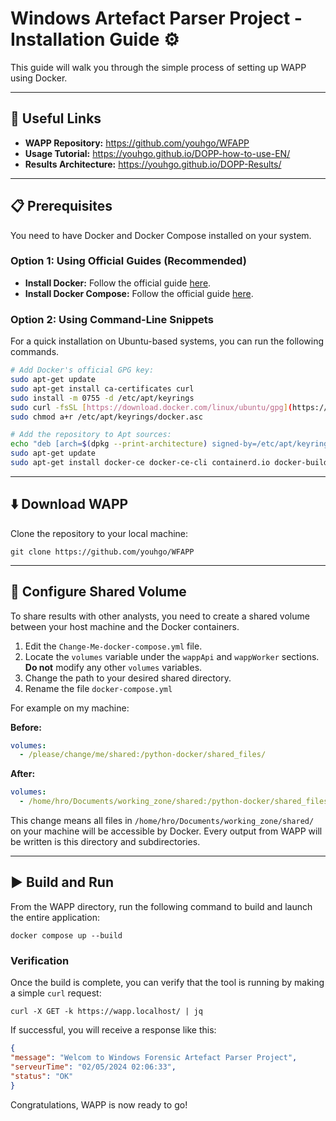 # Windows Artefact Parser Project - Installation Guide ⚙️

This guide will walk you through the simple process of setting up WAPP using Docker.

---

## 🔗 Useful Links

* **WAPP Repository:** <https://github.com/youhgo/WFAPP>
* **Usage Tutorial:** <https://youhgo.github.io/DOPP-how-to-use-EN/>
* **Results Architecture:** <https://youhgo.github.io/DOPP-Results/>

---

## 📋 Prerequisites

You need to have Docker and Docker Compose installed on your system.

### Option 1: Using Official Guides (Recommended)

* **Install Docker:** Follow the official guide [here](https://docs.docker.com/engine/install/).
* **Install Docker Compose:** Follow the official guide [here](https://docs.docker.com/compose/install/linux/#install-using-the-repository).

### Option 2: Using Command-Line Snippets

For a quick installation on Ubuntu-based systems, you can run the following commands.

```bash
# Add Docker's official GPG key:
sudo apt-get update
sudo apt-get install ca-certificates curl
sudo install -m 0755 -d /etc/apt/keyrings
sudo curl -fsSL [https://download.docker.com/linux/ubuntu/gpg](https://download.docker.com/linux/ubuntu/gpg) -o /etc/apt/keyrings/docker.asc
sudo chmod a+r /etc/apt/keyrings/docker.asc

# Add the repository to Apt sources:
echo "deb [arch=$(dpkg --print-architecture) signed-by=/etc/apt/keyrings/docker.asc] [https://download.docker.com/linux/ubuntu](https://download.docker.com/linux/ubuntu)  $(. /etc/os-release && echo "$VERSION_CODENAME") stable" | sudo tee /etc/apt/sources.list.d/docker.list > /dev/null
sudo apt-get update
sudo apt-get install docker-ce docker-ce-cli containerd.io docker-buildx-plugin docker-compose-plugin

```

---

## ⬇️ Download WAPP

Clone the repository to your local machine:

`git clone https://github.com/youhgo/WFAPP`

---

## 🔧 Configure Shared Volume

To share results with other analysts, you need to create a shared volume between your host machine and the Docker containers.

1.  Edit the `Change-Me-docker-compose.yml` file.
2.  Locate the `volumes` variable under the `wappApi` and `wappWorker` sections. **Do not** modify any other `volumes` variables.
3.  Change the path to your desired shared directory.
4.  Rename the file `docker-compose.yml`

For example on my machine:

**Before:**
```yml
volumes:
  - /please/change/me/shared:/python-docker/shared_files/
```

**After:**
```yml
volumes:
  - /home/hro/Documents/working_zone/shared:/python-docker/shared_files/
```

This change means all files in `/home/hro/Documents/working_zone/shared/` on your machine will be accessible by Docker.
Every output from WAPP will be written is this directory and subdirectories.

---

## ▶️ Build and Run

From the WAPP directory, run the following command to build and launch the entire application:

`docker compose up --build`

### Verification

Once the build is complete, you can verify that the tool is running by making a simple `curl` request:

`curl -X GET -k https://wapp.localhost/ | jq`

If successful, you will receive a response like this:
```json
{
"message": "Welcom to Windows Forensic Artefact Parser Project",
"serveurTime": "02/05/2024 02:06:33",
"status": "OK"
}
```

Congratulations, WAPP is now ready to go!